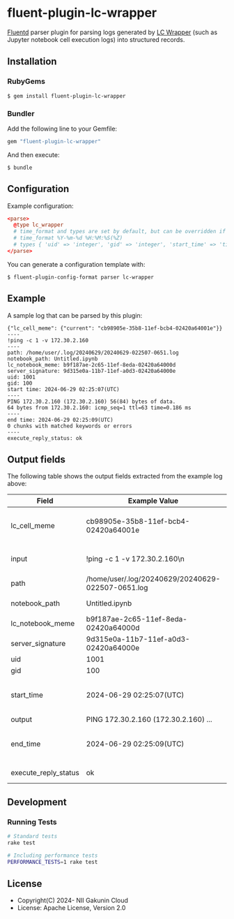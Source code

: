# fluent-plugin-lc-wrapper

[Fluentd](https://fluentd.org/) parser plugin for parsing logs generated by [LC Wrapper](https://github.com/NII-cloud-operation/Jupyter-LC_wrapper) (such as Jupyter notebook cell execution logs) into structured records.

## Installation

### RubyGems

```
$ gem install fluent-plugin-lc-wrapper
```

### Bundler

Add the following line to your Gemfile:

```ruby
gem "fluent-plugin-lc-wrapper"
```

And then execute:

```
$ bundle
```

## Configuration

Example configuration:

```conf
<parse>
  @type lc_wrapper
  # time_format and types are set by default, but can be overridden if needed
  # time_format %Y-%m-%d %H:%M:%S(%Z)
  # types { 'uid' => 'integer', 'gid' => 'integer', 'start_time' => 'time', 'end_time' => 'time' }
</parse>
```

You can generate a configuration template with:

```
$ fluent-plugin-config-format parser lc-wrapper
```

## Example

A sample log that can be parsed by this plugin:

```
{"lc_cell_meme": {"current": "cb98905e-35b8-11ef-bcb4-02420a64001e"}}
----
!ping -c 1 -v 172.30.2.160
----
path: /home/user/.log/20240629/20240629-022507-0651.log
notebook_path: Untitled.ipynb
lc_notebook_meme: b9f187ae-2c65-11ef-8eda-02420a64000d
server_signature: 9d315e0a-11b7-11ef-a0d3-02420a64000e
uid: 1001
gid: 100
start time: 2024-06-29 02:25:07(UTC)
----
PING 172.30.2.160 (172.30.2.160) 56(84) bytes of data.
64 bytes from 172.30.2.160: icmp_seq=1 ttl=63 time=0.186 ms
----
end time: 2024-06-29 02:25:09(UTC)
0 chunks with matched keywords or errors
----
execute_reply_status: ok
```

## Output fields

The following table shows the output fields extracted from the example log above:

| Field                | Example Value                                                      | Description                                      |
|----------------------|-------------------------------------------------------------------|--------------------------------------------------|
| lc_cell_meme         | cb98905e-35b8-11ef-bcb4-02420a64001e                              | Cell meme ID (from JSON header)                  |
| input                | !ping -c 1 -v 172.30.2.160\n                                      | Input command or code                            |
| path                 | /home/user/.log/20240629/20240629-022507-0651.log                 | Log file path                                    |
| notebook_path        | Untitled.ipynb                                                    | Notebook file name                               |
| lc_notebook_meme     | b9f187ae-2c65-11ef-8eda-02420a64000d                              | Notebook meme ID                                 |
| server_signature     | 9d315e0a-11b7-11ef-a0d3-02420a64000e                              | Server signature                                 |
| uid                  | 1001                                                              | User ID                                          |
| gid                  | 100                                                               | Group ID                                         |
| start_time           | 2024-06-29 02:25:07(UTC)                                          | Start time (converted to EventTime)              |
| output               | PING 172.30.2.160 (172.30.2.160) ...                              | Output/result                                    |
| end_time             | 2024-06-29 02:25:09(UTC)                                          | End time (converted to EventTime)                |
| execute_reply_status | ok                                                                 | Execution status                                 |

## Development

### Running Tests

```bash
# Standard tests
rake test

# Including performance tests
PERFORMANCE_TESTS=1 rake test
```

## License

* Copyright(C) 2024- NII Gakunin Cloud
* License: Apache License, Version 2.0
